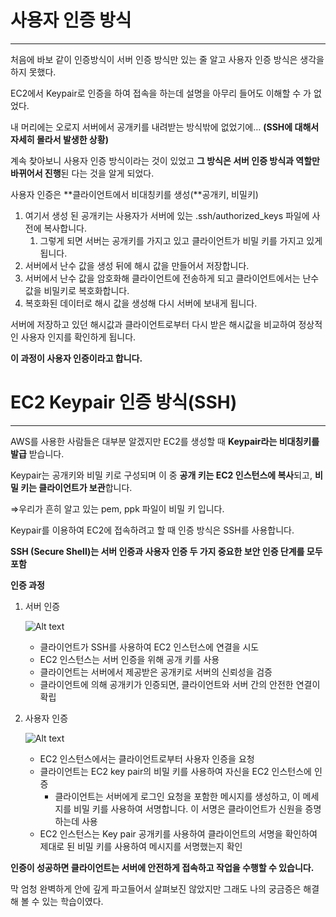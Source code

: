 
# 사용자 인증 방식

---
    

처음에 바보 같이 인증방식이 서버 인증 방식만 있는 줄 알고 사용자 인증 방식은 생각을 하지 못했다. 

EC2에서 Keypair로 인증을 하여 접속을 하는데 설명을 아무리 들어도 이해할 수 가 없었다. 

내 머리에는 오로지 서버에서 공개키를 내려받는 방식밖에 없었기에… 
**(SSH에 대해서 자세히 몰라서 발생한 상황)**

계속 찾아보니 사용자 인증 방식이라는 것이 있었고 **그 방식은 서버 인증 방식과 역할만 바뀌어서 진행**된 다는 것을 알게 되었다.  

사용자 인증은 **클라이언트에서 비대칭키를 생성(**공개키, 비밀키)

1. 여기서 생성 된 공개키는 사용자가 서버에 있는 .ssh/authorized_keys 파일에 사전에 복사합니다.
    1. 그렇게 되면 서버는 공개키를 가지고 있고 클라이언트가 비밀 키를 가지고 있게 됩니다.
2. 서버에서 난수 값을 생성 뒤에 해시 값을 만들어서 저장합니다.
3. 서버에서 난수 값을 암호화해 클라이언트에 전송하게 되고 클라이언트에서는 난수값을 비밀키로 복호화합니다.
4. 복호화된 데이터로 해시 값을 생성해 다시 서버에 보내게 됩니다. 

서버에 저장하고 있던 해시값과 클라이언트로부터 다시 받은 해시값을 비교하여 정상적인 사용자 인지를 확인하게 됩니다. 

**이 과정이 사용자 인증이라고 합니다.**

# EC2 Keypair 인증 방식(SSH)

---

AWS를 사용한 사람들은 대부분 알겠지만 EC2를 생성할 때 **Keypair라는 비대칭키를 발급** 받습니다. 

Keypair는 공개키와 비밀 키로 구성되며 이 중 **공개 키는 EC2 인스턴스에 복사**되고, **비밀 키는 클라이언트가 보관**합니다. 

⇒우리가 흔히 알고 있는 pem, ppk 파일이 비밀 키 입니다.

Keypair를 이용하여 EC2에 접속하려고 할 때 인증 방식은 SSH를 사용합니다. 

**SSH (Secure Shell)는 서버 인증과 사용자 인증 두 가지 중요한 보안 인증 단계를 모두 포함**

**인증 과정**

1. 서버 인증
    
    
    ![Alt text](TIL/Image/EC2_Keypair1.png)

    
    - 클라이언트가 SSH를 사용하여 EC2 인스턴스에 연결을 시도
    - EC2 인스턴스는 서버 인증을 위해 공개 키를 사용
    - 클라이언트는 서버에서 제공받은 공개키로 서버의 신뢰성을 검증
    - 클라이언트에 의해 공개키가 인증되면, 클라이언트와 서버 간의 안전한 연결이 확립
2. 사용자 인증
    
    ![Alt text](TIL/Image/EC2_Keypair2.png)
    
    - EC2 인스턴스에서는 클라이언트로부터 사용자 인증을 요청
    - 클라이언트는 EC2 key pair의 비밀 키를 사용하여 자신을 EC2 인스턴스에 인증
        - 클라이언트는 서버에게 로그인 요청을 포함한 메시지를 생성하고, 이 메세지를 비밀 키를 사용하여 서명합니다. 이 서명은 클라이언트가 신원을 증명하는데 사용
    - EC2 인스턴스는 Key pair 공개키를 사용하여 클라이언트의 서명을 확인하여 제대로 된 비밀 키를 사용하여 메시지를 서명했는지 확인

**인증이 성공하면 클라이언트는 서버에 안전하게 접속하고 작업을 수행할 수 있습니다.** 

막 엄청 완벽하게 안에 깊게 파고들어서 살펴보진 않았지만 그래도 나의 궁금증은 해결해 볼 수 있는 학습이였다.
